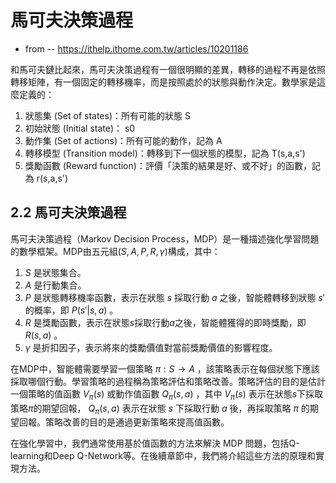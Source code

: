 # 馬可夫決策過程

* from -- https://ithelp.ithome.com.tw/articles/10201186

和馬可夫鏈比起來，馬可夫決策過程有一個很明顯的差異，轉移的過程不再是依照轉移矩陣，有一個固定的轉移機率，而是按照處於的狀態與動作決定。數學家是這麼定義的：

1. 狀態集 (Set of states)：所有可能的狀態 S
2. 初始狀態 (Initial state)： s0
3. 動作集 (Set of actions)：所有可能的動作，記為 A
4. 轉移模型 (Transition model)：轉移到下一個狀態的模型，記為 T(s,a,s')
5. 獎勵函數 (Reward function)：評價「決策的結果是好、或不好」的函數，記為 r(s,a,s')

## 2.2 馬可夫決策過程

馬可夫決策過程（Markov Decision Process，MDP）是一種描述強化學習問題的數學框架。MDP由五元組$(S,A,P,R,\gamma)$構成，其中：

1. $S$ 是狀態集合。
2. $A$ 是行動集合。
3. $P$ 是狀態轉移機率函數，表示在狀態 $s$ 採取行動 $a$ 之後，智能體轉移到狀態 $s'$ 的概率，即 $P(s'|s,a)$ 。
4. $R$ 是獎勵函數，表示在狀態$s$採取行動$a$之後，智能體獲得的即時獎勵，即 $R(s,a)$ 。
5. $\gamma$ 是折扣因子，表示將來的獎勵價值對當前獎勵價值的影響程度。

在MDP中，智能體需要學習一個策略 $\pi:S\rightarrow A$ ，該策略表示在每個狀態下應該採取哪個行動。學習策略的過程稱為策略評估和策略改善。策略評估的目的是估計一個策略的值函數 $V_{\pi}(s)$ 或動作值函數 $Q_{\pi}(s,a)$ ，其中 $V_{\pi}(s)$ 表示在狀態$s$下採取策略$\pi$的期望回報， $Q_{\pi}(s,a)$ 表示在狀態 $s$ 下採取行動 $a$ 後，再採取策略 $\pi$ 的期望回報。策略改善的目的是通過更新策略來提高值函數。

在強化學習中，我們通常使用基於值函數的方法來解決 MDP 問題，包括Q-learning和Deep Q-Network等。在後續章節中，我們將介紹這些方法的原理和實現方法。

